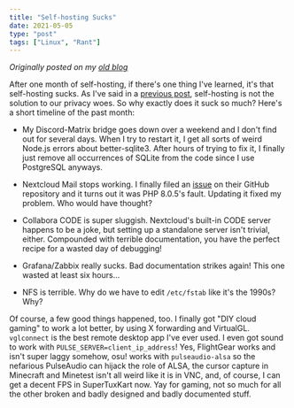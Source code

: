 ```yaml
---
title: "Self-hosting Sucks"
date: 2021-05-05
type: "post"
tags: ["Linux", "Rant"]
---
```



*Originally posted on my [old blog](https://github.com/Ta180m/blog/blob/main/_posts/2021-05-05-self-hosting-sucks.md)*


After one month of self-hosting, if there's one thing I've learned, it's that self-hosting sucks. As I've said in a [previous post](/posts/self-hosting-is-not-the-solution), self-hosting is not the solution to our privacy woes. So why exactly does it suck so much? Here's a short timeline of the past month:

 - My Discord-Matrix bridge goes down over a weekend and I don't find out for several days. When I try to restart it, I get all sorts of weird Node.js errors about better-sqlite3. After hours of trying to fix it, I finally just remove all occurrences of SQLite from the code since I use PostgreSQL anyways.

 - Nextcloud Mail stops working. I finally filed an [issue](https://github.com/nextcloud/mail/issues/5007) on their GitHub repository and it turns out it was PHP 8.0.5's fault. Updating it fixed my problem. Who would have thought?

 - Collabora CODE is super sluggish. Nextcloud's built-in CODE server happens to be a joke, but setting up a standalone server isn't trivial, either. Compounded with terrible documentation, you have the perfect recipe for a wasted day of debugging!

 - Grafana/Zabbix really sucks. Bad documentation strikes again! This one wasted at least six hours...

 - NFS is terrible. Why do we have to edit `/etc/fstab` like it's the 1990s? Why?

Of course, a few good things happened, too. I finally got "DIY cloud gaming" to work a lot better, by using X forwarding and VirtualGL. `vglconnect` is the best remote desktop app I've ever used. I even got sound to work with `PULSE_SERVER=client_ip_address`! Yes, FlightGear works and isn't super laggy somehow, osu! works with `pulseaudio-alsa` so the nefarious PulseAudio can hijack the role of ALSA, the cursor capture in Minecraft and Minetest isn't all weird like it is in VNC, and, of course, I can get a decent FPS in SuperTuxKart now. Yay for gaming, not so much for all the other broken and badly designed and badly documented stuff.

